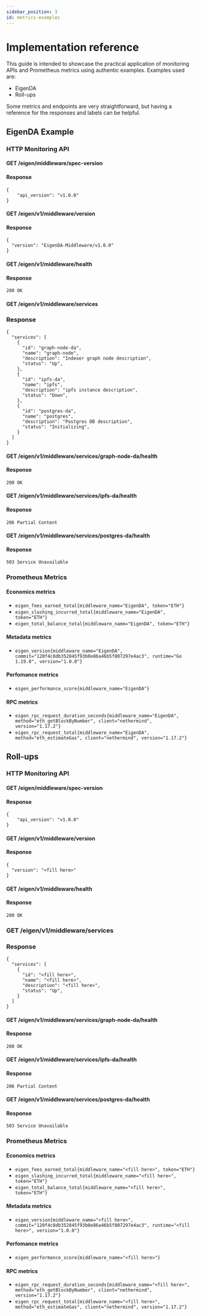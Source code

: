 ```yaml
---
sidebar_position: 3
id: metrics-examples
---
```


# Implementation reference

This guide is intended to showcase the practical application of monitoring APIs and Prometheus metrics using authentic examples. Examples used are:

- EigenDA
- Roll-ups

Some metrics and endpoints are very straightforward, but having a reference for the responses and labels can be helpful.

## EigenDA Example

### HTTP Monitoring API

#### GET /eigen/middleware/spec-version

#### Response

```
{
    "api_version": "v1.0.0"
}
```

#### GET /eigen/v1/middleware/version

#### Response

```
{
  "version": "EigenDA-Middleware/v1.0.0"
}
```

#### GET /eigen/v1/middleware/health

#### Response

```
200 OK
```

#### GET /eigen/v1/middleware/services

### Response

```
{
  "services": [
    {
      "id": "graph-node-da",
      "name": "graph-node",
      "description": "Indexer graph node description",
      "status": "Up",
    },
    {
      "id": "ipfs-da",
      "name": "ipfs",
      "description": "ipfs instance description",
      "status": "Down",
    },
    {
      "id": "postgres-da",
      "name": "postgres",
      "description": "Postgres DB description",
      "status": "Initializing",
    }
  ]
}
```

#### GET /eigen/v1/middleware/services/graph-node-da/health

#### Response

```
200 OK
```

#### GET /eigen/v1/middleware/services/ipfs-da/health

#### Response

```
206 Partial Content
```

#### GET /eigen/v1/middleware/services/postgres-da/health

#### Response

```
503 Service Unavailable
```

### Prometheus Metrics

#### Economics metrics
* `eigen_fees_earned_total{middleware_name="EigenDA", token="ETH"}`
* `eigen_slashing_incurred_total{middleware_name="EigenDA", token="ETH"}`
* `eigen_total_balance_total{middleware_name="EigenDA", token="ETH"}`

#### Metadata metrics
* `eigen_version{middleware_name="EigenDA", commit="120f4c8db352845f93b0e86a46b5f807297e4ac3", runtime="Go 1.19.0", version="1.0.0"}`

#### Perfomance metrics
* `eigen_performance_score{middleware_name="EigenDA"}`

#### RPC metrics
* `eigen_rpc_request_duration_seconds{middleware_name="EigenDA", method="eth_getBlockByNumber", client="nethermind", version="1.17.2"}`
* `eigen_rpc_request_total{middleware_name="EigenDA", method="eth_estimateGas", client="nethermind", version="1.17.2"}` 

## Roll-ups

### HTTP Monitoring API

#### GET /eigen/middleware/spec-version

#### Response

```
{
    "api_version": "v1.0.0"
}
```

#### GET /eigen/v1/middleware/version

#### Response

```
{
  "version": "<fill here>"
}
```

#### GET /eigen/v1/middleware/health

#### Response

```
200 OK
```

### GET /eigen/v1/middleware/services

### Response

```
{
  "services": [
    {
      "id": "<fill here>",
      "name": "<fill here>",
      "description": "<fill here>",
      "status": "Up",
    } 
  ]
}
```

#### GET /eigen/v1/middleware/services/graph-node-da/health

#### Response

```
200 OK
```

#### GET /eigen/v1/middleware/services/ipfs-da/health

#### Response

```
206 Partial Content
```

#### GET /eigen/v1/middleware/services/postgres-da/health

#### Response

```
503 Service Unavailable
```

### Prometheus Metrics

#### Economics metrics
* `eigen_fees_earned_total{middleware_name="<fill here>", token="ETH"}`
* `eigen_slashing_incurred_total{middleware_name="<fill here>", token="ETH"}`
* `eigen_total_balance_total{middleware_name="<fill here>", token="ETH"}`

#### Metadata metrics
* `eigen_version{middleware_name="<fill here>", commit="120f4c8db352845f93b0e86a46b5f807297e4ac3", runtime="<fill here>", version="1.0.0"}`

#### Perfomance metrics
* `eigen_performance_score{middleware_name="<fill here>"}`

#### RPC metrics
* `eigen_rpc_request_duration_seconds{middleware_name="<fill here>", method="eth_getBlockByNumber", client="nethermind", version="1.17.2"}`
* `eigen_rpc_request_total{middleware_name="<fill here>", method="eth_estimateGas", client="nethermind", version="1.17.2"}`